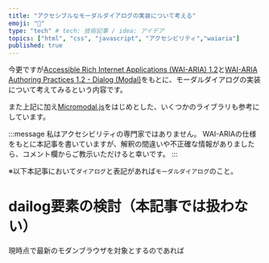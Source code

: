 ```yaml
---
title: "アクセシブルなモーダルダイアログの実装について考える"
emoji: "💬"
type: "tech" # tech: 技術記事 / idea: アイデア
topics: ["html", "css", "javascript", "アクセシビリティ","waiaria"]
published: true
---
```


今更ですが[Accessible Rich Internet Applications (WAI-ARIA) 1.2](https://www.w3.org/TR/wai-aria-1.2/)と[WAI-ARIA Authoring Practices 1.2 - Dialog (Modal)](https://www.w3.org/TR/wai-aria-practices-1.2/#dialog_modal)をもとに、モーダルダイアログの実装について考えてみるという内容です。

また上記に加え[Micromodal.js](https://micromodal.vercel.app/)をはじめとした、いくつかのライブラリも参考にしています。

:::message
私はアクセシビリティの専門家ではありません。
WAI-ARIAの仕様をもとに本記事を書いていますが、解釈の間違いや不正確な情報がありましたら、コメント欄からご教示いただけると幸いです。
:::

※以下本記事において`ダイアログ`と表記があれば`モーダルダイアログ`のこと。

# dailog要素の検討（本記事では扱わない）

現時点で最新のモダンブラウザを対象とするのであれば[<dialog>: ダイアログ要素](https://developer.mozilla.org/ja/docs/Web/HTML/Element/dialog)を検討してもいいと思います。

https://caniuse.com/dialog

ただし本記事では、`daiog要素`をサポートしていないブラウザも対象としたいため、`daiog要素`については扱いません（余裕があれば他の機会でまた書きたい）。

# ダイアログの要件について考える

アクセシブルなダイアログの要件について考えてみます。

https://www.w3.org/TR/wai-aria-practices-1.2/#dialog_modal

**WAI-ARIA Authoring Practices 1.2 - 3.9 Dialog(Modal)** の項目を読んでみましょう。
まず次のような記述があります。

:::details Dialog(Modal)
>A dialog is a window overlaid on either the primary window or another dialog window. Windows under a modal dialog are inert. That is, users cannot interact with content outside an active dialog window. Inert content outside an active dialog is typically visually obscured or dimmed so it is difficult to discern, and in some implementations, attempts to interact with the inert content cause the dialog to close.
>
>Like non-modal dialogs, modal dialogs contain their tab sequence. That is, Tab and Shift + Tab do not move focus outside the dialog. However, unlike most non-modal dialogs, modal dialogs do not provide means for moving keyboard focus outside the dialog window without closing the dialog.
:::

まとめると以下のようになるかと思います。

- ダイアログを開いている間、アクティブなダイアログウィンドウの外側（不活性なコンテンツ）は、視認性を低くする。
- ダイアログを開いている間、ユーザーは不活性なコンテンツを操作できない。一部の実装では不活性なコンテンツを操作しようとするとモーダルを閉じる
- ダイアログを開いている間、不活性なコンテンツにフォーカスを移動させない。`Tab`もしくは`Shift + Tab`でフォーカスをダイアログの外側に移動させない。

続いて **Keyboard Interaction** の項目には次のような記述があります。

:::details Keyboard Interaction
>In the following description, the term tabbable element refers to any element with a tabindex value of zero or greater. Note that values greater than 0 are strongly discouraged.
>
>- When a dialog opens, focus moves to an element inside the dialog. See notes below regarding initial focus placement.
>- Tab:
>   - Moves focus to the next tabbable element inside the dialog.
>   - If focus is on the last tabbable element inside the dialog, moves focus to the first tabbable element inside the dialog.
>- Shift + Tab:
>- Moves focus to the previous tabbable element inside the dialog.
>   - If focus is on the first tabbable element inside the dialog, moves focus to the last tabbable element inside the dialog.
>- Escape: Closes the dialog.

> Note
> 1. When a dialog opens, focus moves to an element contained in the dialog. Generally, focus is initially set on the first focusable element. However, the most appropriate focus placement will depend on the nature and size of the content. Examples include:
>   - If the dialog content includes semantic structures, such as lists, tables, or multiple paragraphs, that need to be perceived in order to easily understand the content, i.e., if the content would be difficult to understand when announced as a single unbroken string, then it is advisable to add tabindex="-1" to a static element at the start of the content and initially focus that element. This makes it easier for assistive technology users to read the content by navigating the semantic structures. Additionally, it is advisable to omit applying aria-describedby to the dialog container in this scenario.
>   - If content is large enough that focusing the first interactive element could cause the beginning of content to scroll out of view, it is advisable to add tabindex="-1" to a static element at the top of the dialog, such as the dialog title or first paragraph, and initially focus that element.
>   - If a dialog contains the final step in a process that is not easily reversible, such as deleting data or completing a financial transaction, it may be advisable to set focus on the least destructive action, especially if undoing the action is difficult or impossible. The Alert Dialog Pattern is often employed in such circumstances.
>   - If a dialog is limited to interactions that either provide additional information or continue processing, it may be advisable to set focus to the element that is likely to be most frequently used, such as an OK or Continue button.
> 2. When a dialog closes, focus returns to the element that invoked the dialog unless either:
>   - The invoking element no longer exists. Then, focus is set on another element that provides logical work flow.
>   - The work flow design includes the following conditions that can occasionally make focusing a different element a more logical choice:
>     1. It is very unlikely users need to immediately re-invoke the dialog.
>     2. The task completed in the dialog is directly related to a subsequent step in the work flow.
>
>     For example, a grid has an associated toolbar with a button for adding rows. the Add Rows button opens a dialog that prompts for the number of rows. After the dialog closes, focus is placed in the first cell of the first new row.
> 3. It is strongly recommended that the tab sequence of all dialogs include a visible element with role button that closes the dialog, such as a close icon or cancel button.
:::

まとめると以下のようになるかと思います。

- ダイアログを開いた時に、フォーカスがダイアログの中の要素に移る。初期フォーカス位置については割愛するが、通常は（特定の条件がなければ）最初の`tabbableな要素`。
- `Tab`でフォーカスが次の`tabbableな要素`に移る。フォーカスがダイアログ内で最後の`tabbableな要素`の場合は、最初の`tabbableな要素`に移る。
- `Shift + Tab`でフォーカスが前の`tabbableな要素`に移る。フォーカスがダイアログ内で最初の`tabbableな要素`の場合は、最後の`tabbableな要素`に移る。
- `Escape`でダイアログを閉じる。
- ダイアログを閉じた時に、通常は（特定の条件がなければ）ダイアログを呼び出した要素にフォーカスを戻す。
- ダイアログの中に、ダイアログを閉じるための`buttonの役割`を持った要素を含めることが推奨される。

※`tabbableな要素`とは`tabindex`が0以上に該当する要素。

最後に **WAI-ARIA Roles, States, and Properties** の項目には次のような記述があります。

:::details WAI-ARIA Roles, States, and Properties
> - The element that serves as the dialog container has a role of dialog.
> - All elements required to operate the dialog are descendants of the element that has role dialog.
> - The dialog container element has aria-modal set to true.
> - The dialog has either:
>   - A value set for the aria-labelledby property that refers to a visible dialog title.
>   - A label specified by aria-label.
> - Optionally, the aria-describedby property is set on the element with the dialog role to indicate which element or elements in the dialog > contain content that describes the primary purpose or message of the dialog. Specifying descriptive elements enables screen readers to announce the description along with the dialog title and initially focused element when the dialog opens, which is typically helpful only when the descriptive content is simple and can easily be understood without structural information. It is advisable to omit specifying aria-describedby if the dialog content includes semantic structures, such as lists, tables, or multiple paragraphs, that need to be perceived in order to easily understand the content, i.e., if the content would be difficult to understand when announced as a single unbroken string.

> NOTE
> - Because marking a dialog modal by setting aria-modal to true can prevent users of some assistive technologies from perceiving content outside the dialog, users of those technologies will experience severe negative ramifications if a dialog is marked modal but does not behave as a modal for other users. So, mark a dialog modal only when both:
>   1. Application code prevents all users from interacting in any way with content outside of it.
>   2. Visual styling obscures the content outside of it.
> - The aria-modal property introduced by ARIA 1.1 replaces aria-hidden for informing assistive technologies that content outside a dialog is inert. However, in legacy dialog implementations where aria-hidden is used to make content outside a dialog inert for assistive technology users, it is important that:
>   1. aria-hidden is set to true on each element containing a portion of the inert layer.
>   2. The dialog element is not a descendant of any element that has aria-hidden set to true.
:::

こちらもまとめると以下のようになるかと思います。

- ダイログ要素には`role="dialog"`と`aria-modal="true"`を付与する。
- ダイログに表示されたタイトルがある時は、それを参照する`aria-labelledby`を使用する。表示されたタイトルがない時は、`aria-label`を使用する。
- ダイアログの主な目的やメッセージを説明する要素がある時は、`aria-describeby`で参照する（ない時は使用する必要はない）。
- `aria-modal`は`aria-hidden`に代替する要素である。これはすなわち、`aria-modal`を使用することで、ダイアログを開いている間、不活性なコンテンツに`aria-hidden`をつける必要がないことを意味する（だたし、調べた限りだと`aria-modal`をサポートしていないブラウザもあるようなので、この記事では`aria-modal`と`aria-hidden`を併用して実装する）。

## 要件まとめ

ここまでの内容を振り返りながら、本記事では以下の要件のダイアログを実装しようと思います。

- ダイアログを開いた時に、フォーカスがダイアログの中の最初の`tabbableな要素`に移る。
- ダイアログを開いている間、フォーカストラップ（ここまでに出てきたフォーカスの挙動諸々）を実装する。
- ダイアログを開いている間、不活性なコンテンツの視認性を低くし、ユーザーが操作できないようにする。
- ダイアログの中に、ダイアログを閉じるための`button`を含める。
- モーダルの背景をクリックでダイアログを閉じる。
- `Escape`でダイアログを閉じる。
- ダイアログを閉じた時に、ダイアログを呼び出した要素にフォーカスを戻す。
- `role`、`aria-modal`、`aria-labelledby`、`aria-describeby`、`aria-hidden`などのWAI-ARIA属性を実装する

# 実装

## ベースコーディング

まずはベースとして以下のようにコーディングしていきます。

@[codepen](https://codepen.io/yend24/pen/MWQyyrm)

上記はいたってシンプルなモーダルダイアログになります。

`*[data-open-trigger="dialog"]`をクリックすると、`.dialog`から`.__hidden`が外れて、ダイアログが表示されます。
`*[data-close-trigger="dialog"]`をクリックした時はその反対で、`.dialog`に`.__hidden`を付与することでダイアログが非表示になります。

上記をコーディングのはじめとして、アクセシブルなダイアログの実装に必要なものを加えていきます。

:::details 現状の対応項目
- [ ] ダイアログを開いた時に、フォーカスがダイアログの中の最初の`tabbableな要素`に移る。
- [ ] ダイアログを開いている間、フォーカストラップ（ここまでに出てきたフォーカスの挙動諸々）を実装する。
- [ ] ダイアログを開いている間、不活性なコンテンツの視認性を低くし、ユーザーが操作できないようにする。
- [x] ~~ダイアログの中に、ダイアログを閉じるための`button`を含める。~~
- [x] ~~モーダルの背景をクリックでダイアログを閉じる。~~
- [ ] `Escape`でダイアログを閉じる。
- [ ] ダイアログを閉じた時に、ダイアログを呼び出した要素にフォーカスを戻す。
- [ ] `role`、`aria-modal`、`aria-labelledby`、`aria-describeby`、`aria-hidden`などのWAI-ARIA属性を実装する
:::

## フォーカス制御

やることが多くて少し大変ですが、頑張って実装していきます。
フォーカス制御については、いろいろありますが大きく分けてやることは三つです。

- ダイアログを開いた時、フォーカスをダイアログに当てる
- ダイアログを開いている間、フォーカスの制御（フォーカストラップ）をする
- ダイアログを閉じた時、フォーカスを元の位置に戻す

### ダイアログ開閉時のフォーカスの挙動を制御する

まずは開閉時のフォーカス制御について実装します。

- ダイアログが開いた時に、ダイアログ内の最初の`tabbableな要素`にフォーカスを移す。
- ダイアログが閉じた時に、ダイアログを呼び出した要素にフォーカスを戻す。

CSSで`transition`の対象とするプロパティについては気をつける必要があります。
`visibility: hidden`の要素には`element.focus()`でフォーカスをあてることができません。
故にダイログを開く時は`transition`の対象を`opacity`のみにしています。

```css:css
.dialog {
  opacity: 1;
  visibility: visible;
  /* opacityのみ */
  transition: opacity 0.2s ease-out;
}
.dialog.__hidden {
  opacity: 0;
  visibility: hidden;
  /* opacityとvisibility */
  transition: all 0.2s ease-out;
}
```

`tabbableな要素`は`Micromodal.js`のソースコードから拝借させていただきました。

```js:javascript
// tabbableな要素は Micromodal.js を参考に実装
// https://github.com/ghosh/Micromodal/blob/master/lib/src/index.js
const FOCUSABLE_ELEMENTS = [
  "a[href]",
  "area[href]",
  'input:not([disabled]):not([type="hidden"]):not([aria-hidden])',
  "select:not([disabled]):not([aria-hidden])",
  "textarea:not([disabled]):not([aria-hidden])",
  "button:not([disabled]):not([aria-hidden])",
  "iframe",
  "object",
  "embed",
  "[contenteditable]",
  '[tabindex]:not([tabindex^="-"])',
];
// ダイアログの中でtabbableな要素を取得
const focusableElements = [
  ...dialog.querySelectorAll(FOCUSABLE_ELEMENTS.join(","))
];
// ダイアログを開く時に、直前にフォーカスが当たっていた要素を格納する
let beforeFocusedElement = null;

// ダイアログを開く
const handleDialogOpen = () => {
  if (!dialog.classList.contains("__hidden")) return;

  dialog.classList.remove("__hidden");
  // ダイアログを開く直前のフォーカスの取得
  beforeFocusedElement = document.activeElement;
  // ダイアログ内の最初のtabbableな要素にフォーカスをあてる
  focusableElements[0].focus();
};

// ダイアログを閉じる
const handleDialogClose = () => {
  if (dialog.classList.contains("__hidden")) return;

  dialog.classList.add("__hidden");
  // ダイアログを開く時に、直前にフォーカスが当たっていた要素にフォーカスを戻す
  beforeFocusedElement.focus();
  beforeFocusedElement = null;
};
```

全体のコードは以下になります。

@[codepen](https://codepen.io/yend24/pen/JjpXzmg)

### フォーカストラップの実装

次にモーダルが開いている間のフォーカストラップの実装を行います。

https://web.dev/using-tabindex/

上記の記事を参考に、フォーカスをダイアログから出さないようにしています。

- `Tab`を押下時に、ダイアログ内で最後の`tabbableな要素`にフォーカスがある場合は、最初の`tabbableな要素`にフォーカスを移す。
- `Shift + Tab`を押下時に、ダイアログ内で最初の`tabbableな要素`にフォーカスがある場合は、最後の`tabbableな要素`にフォーカスを移す。

```js:javascript
const handleKeydownDiaogContainer = (e) => {
  const firstFocusableElement = focusableElements[0];
  const lastFocusableElement = focusableElements[focusableElements.length - 1];

  if (e.code === "Tab") {
    if (e.shiftKey) {
      // Shift + Tab
      if (document.activeElement === firstFocusableElement) {
        e.preventDefault();
        // ダイアログ内で最初のtabableの要素の時、最後のtabableの要素にフォーカスを移す
        lastFocusableElement.focus();
      }
    } else {
      // Tab
      if (document.activeElement === lastFocusableElement) {
        e.preventDefault();
        // ダイアログ内で最後のtabableの要素の時、最初のtabableの要素にフォーカスを移す
        firstFocusableElement.focus();
      }
    }
  }
};

dialog.addEventListener("keydown", handleKeydownDiaogContainer);
```

全体のコードは以下になります。
※以下のコードではフォーカストラップの挙動をわかりやすくするため、「ダイアログを閉じる」ボタンを3つ用意しています。

@[codepen](https://codepen.io/yend24/pen/jOZqoWO)

:::details 現状の対応項目
- [x] ~~ダイアログを開いた時に、フォーカスがダイアログの中の最初の`tabbableな要素`に移る。~~
- [x] ~~ダイアログを開いている間、フォーカストラップ（ここまでに出てきたフォーカスの挙動諸々）を実装する。~~
- [ ] ダイアログを開いている間、不活性なコンテンツの視認性を低くし、ユーザーが操作できないようにする。
- [x] ~~ダイアログの中に、ダイアログを閉じるための`button`を含める。~~
- [x] ~~モーダルの背景をクリックでダイアログを閉じる。~~
- [ ] `Escape`でダイアログを閉じる。
- [x] ~~ダイアログを閉じた時に、ダイアログを呼び出した要素にフォーカスを戻す。~~
- [ ] `role`、`aria-modal`、`aria-labelledby`、`aria-describeby`、`aria-hidden`などのWAI-ARIA属性を実装する
:::

## 不活性なコンテンツをユーザーが操作できないようにする

ここでやることは主に2つです。

- ダイアログを開いている間、スクロールを止める
- 不活性なコンテンツをを選択できないようにする

選択の無効化にはCSSの`user-select:none`を使います。

```css:css
/* スクロール制御のスタイル */
/* --scroll-yはJSで値をセットする */
:root {
  --scroll-y: 0;
}
/* ... */
.fixed {
  position: fixed;
  top: var(--scroll-y);
  left: 0;
  width: 100%;
  height: 100%;
  overflow: hidden;
}
/* 選択を無効化 */
.user-select-none {
  -webkit-user-select: none;
  user-select: none;
}
```

```js:javascript
const handleDialogOpen = () => {
  //...
  // スクロールと選択操作の処理を追加
  bgScrollBehavior("fix");
  noSelectContents(true);
};
const handleDialogClose = () => {
  //...
  // スクロールと選択操作の処理を追加
  bgScrollBehavior("scroll");
  noSelectContents(false);
};

const bgScrollBehavior = (state) => {
  const isFixed = state === "fix";

  if (isFixed) {
    // スクロールを止める処理
    // .fixedのスタイルを用意
    const scrollY = document.documentElement.scrollTop;
    document.body.classList.add("fixed");
    document.documentElement.style.setProperty(
      "--scroll-y",
      `${scrollY * -1}px`
    );
  } else {
    // スクロール停止を解除する処理
    const scrollY = parseInt(
      document.documentElement.style.getPropertyValue("--scroll-y") || "0"
    );
    document.body.classList.remove("fixed");
    window.scrollTo(0, scrollY * -1);
  }
};

const noSelectContents = (bool) => {
  // .user-select-noneのスタイルを用意
  if (bool) {
    main.classList.add("user-select-none");
  } else {
    main.classList.remove("user-select-none");
  }
};
```

全体のコードはこちらです。
※スクロールの挙動を確認しやすいように、コンテンツの高さを`min-height: 200vh`としています。

@[codepen](https://codepen.io/yend24/pen/dydXyQP)

:::details 現状の対応項目
- [x] ~~ダイアログを開いた時に、フォーカスがダイアログの中の最初の`tabbableな要素`に移る。~~
- [x] ~~ダイアログを開いている間、フォーカストラップ（ここまでに出てきたフォーカスの挙動諸々）を実装する。~~
- [x] ~~ダイアログを開いている間、不活性なコンテンツの視認性を低くし、ユーザーが操作できないようにする。~~
- [x] ~~ダイアログの中に、ダイアログを閉じるための`button`を含める。~~
- [x] ~~モーダルの背景をクリックでダイアログを閉じる。~~
- [ ] `Escape`でダイアログを閉じる。
- [x] ~~ダイアログを閉じた時に、ダイアログを呼び出した要素にフォーカスを戻す。~~
- [ ] `role`、`aria-modal`、`aria-labelledby`、`aria-describeby`、`aria-hidden`などのWAI-ARIA属性を実装する
:::

## Escapeでダイアログを閉じる

ここはタイトルの通りですね。実装自体はシンプルなので、特に解説も必要ないと思います。

```js:javascript
const handleKeydownDiaogContainer = (e) => {
  //...
  // Escapeの押下でダイアログを閉じる
  if (e.code === "Escape") {
    handleDialogClose();
  }
};
```

@[codepen](https://codepen.io/yend24/pen/dydXWoZ)

:::details 現状の対応項目
- [x] ~~ダイアログを開いた時に、フォーカスがダイアログの中の最初の`tabbableな要素`に移る。~~
- [x] ~~ダイアログを開いている間、フォーカストラップ（ここまでに出てきたフォーカスの挙動諸々）を実装する。~~
- [x] ~~ダイアログを開いている間、不活性なコンテンツの視認性を低くし、ユーザーが操作できないようにする。~~
- [x] ~~ダイアログの中に、ダイアログを閉じるための`button`を含める。~~
- [x] ~~モーダルの背景をクリックでダイアログを閉じる。~~
- [x] ~~`Escape`でダイアログを閉じる。~~
- [x] ~~ダイアログを閉じた時に、ダイアログを呼び出した要素にフォーカスを戻す。~~
- [ ] `role`、`aria-modal`、`aria-labelledby`、`aria-describeby`、`aria-hidden`などのWAI-ARIA属性を実装する
:::

## WAI-ARIA属性を実装する

**WAI-ARIA**の属性を付与していきます。
アクセシビリティの実装において、多くの方にとって最も馴染みがない分野がここになると思います。

- ダイログ要素には`role="dialog"`と`aria-modal="true"`を付与する。
- ダイログのタイトルに対して`aria-labelledby`で参照する。
- ダイアログの説明要素に対して`aria-describeby`で参照する。
- ダイアログを開いている間、不活性なコンテンツのルート要素に`aria-hidden`を付与する。

```html:html
<!-- /... -->
<div id="dialog" class="dialog __hidden">
  <div class="dialog__bglayer" dialog-close-trigger="dialog"></div>
  <!-- WAI-ARIA属性の付与 -->
  <div role="dialog" aria-modal="true" aria-labelledby="dialog-title" aria-describeby="dialog-desc" class="dialog__container">
    <h2 id="dialog-title" class="dialog__title">ダイアログです</h2>
    <p id="dialog-desc" class="dialog__desc">
      これはダイアログのサンプルです。
    </p>
    <div class="dialog__action">
      <button class="dialog-close-trigger" dialog-close-trigger="dialog">
        ダイアログを閉じる
      </button>
    </div>
  </div>
</div>
```

```js:javascript
const main = document.getElementById("main");
const handleDialogOpen = () => {
  //...
  // 非活性なコンテンツのルート要素にaria-hidden属性を与する
  // モーダルを開く時はaria-hiddenをtrueに
  main.setAttribute("aria-hidden", "true");
};
const handleDialogClose = () => {
  //...
  // モーダルを閉じる時はaria-hiddenをfalseに
  main.setAttribute("aria-hidden", "false");
};
```

@[codepen](https://codepen.io/yend24/pen/OJQXJKg)

:::details 現状の対応項目
- [x] ~~ダイアログを開いた時に、フォーカスがダイアログの中の最初の`tabbableな要素`に移る。~~
- [x] ~~ダイアログを開いている間、フォーカストラップ（ここまでに出てきたフォーカスの挙動諸々）を実装する。~~
- [x] ~~ダイアログを開いている間、不活性なコンテンツの視認性を低くし、ユーザーが操作できないようにする。~~
- [x] ~~ダイアログの中に、ダイアログを閉じるための`button`を含める。~~
- [x] ~~モーダルの背景をクリックでダイアログを閉じる。~~
- [x] ~~`Escape`でダイアログを閉じる。~~
- [x] ~~ダイアログを閉じた時に、ダイアログを呼び出した要素にフォーカスを戻す。~~
- [x] ~~`role`、`aria-modal`、`aria-labelledby`、`aria-describeby`、`aria-hidden`などのWAI-ARIA属性を実装する~~
:::

以上で実装完了です！ここまでお疲れ様でした！

## おまけ:コードをまとめる

おまけです。コードの解説はしませんがコードをまとていめます（読み飛ばしても、全然問題ないです）。
この辺りはリファクタに関しては、各々のお好みでいいと思います。

下記の実装例では以下のような感じで使えるようにまとめています。
もし興味がありましたら、参考程度にコードを読んでいただけると幸いです。

```js:javascript
const dialog = dialogControl();
dialog.init({
  dialogId: "dialog",
  openTrigger: `*[data-open-trigger="dialog"]`,
  closeTrigger: `*[data-close-trigger="dialog"]`,
  mainContents: ".main",
});
```

@[codepen](https://codepen.io/yend24/pen/mdXERNr)

# おわりに

今更ではありますが、改めてアクセシブルなダイアログの実装を考えるという話でした。
正直なところ、**WAI-ARIA** の仕様や **WAI-ARIA Authoring Practices** を読むのは、それなりの根気が必要な上、敷居が高く感じます。
とはいえ、アクセシビリティは考慮しなくてはいいものでは決してないので、どこかで腰を据えて勉強することが必要ですね。

# 参考にさせていただいた仕様や記事、実装など

https://www.w3.org/TR/wai-aria-1.2/
https://www.w3.org/TR/wai-aria-practices-1.2/
https://www.w3.org/TR/wai-aria-practices-1.2/examples/dialog-modal/dialog.html
https://web.dev/using-tabindex/
https://micromodal.vercel.app/
https://mui.com/material-ui/react-modal/
https://getbootstrap.com/docs/5.1/components/modal/
https://zenn.dev/dqn/articles/36045bb89d5d69
https://accessible-usable.net/2015/07/entry_150706.html